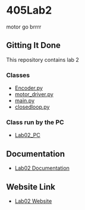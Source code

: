 # 405Lab2

motor go brrrr

## Gitting It Done

This repository contains lab 2

### Classes

* [Encoder.py](https://github.com/QuietJohn0/405Lab2/blob/main/src/Encoder.py)
* [motor_driver.py](https://github.com/QuietJohn0/405Lab2/blob/main/src/motor_driver.py)
* [main.py](https://github.com/QuietJohn0/405Lab2/blob/main/src/main.py)
* [closedloop.py](https://github.com/QuietJohn0/405Lab2/blob/main/src/closedloop.py)

### Class run by the PC
* [Lab02_PC](https://github.com/QuietJohn0/405Lab2/blob/main/src/Lab02_PC.py)

## Documentation

* [Lab02 Documentation](https://github.com/QuietJohn0/405Lab2/tree/main/docs)

## Website Link

* [Lab02 Website](https://quietjohn0.github.io/405Lab2/index.html)
